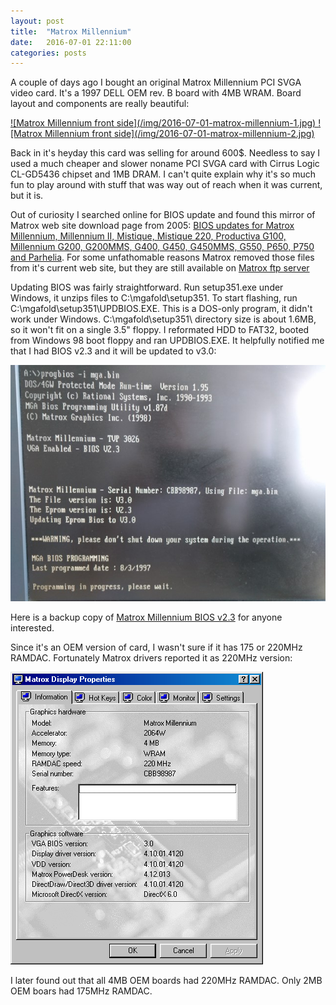 ```yaml
---
layout: post
title:  "Matrox Millennium"
date:   2016-07-01 22:11:00
categories: posts
---
```


A couple of days ago I bought an original Matrox Millennium PCI SVGA video card.
It's a 1997 DELL OEM rev. B board with 4MB WRAM.
Board layout and components are really beautiful:

<a href="/img/2016-07-01-matrox-millennium-1-full.jpg">
![Matrox Millennium front side](/img/2016-07-01-matrox-millennium-1.jpg)
</a>

<a href="/img/2016-07-01-matrox-millennium-2-full.jpg">
![Matrox Millennium front side](/img/2016-07-01-matrox-millennium-2.jpg)
</a>

Back in it's heyday this card was selling for around 600$.
Needless to say I used a much cheaper and slower noname PCI SVGA card with Cirrus Logic CL-GD5436 chipset and 1MB DRAM.
I can't quite explain why it's so much fun to play around with stuff that was way out of reach when it was current, but it is.

Out of curiosity I searched online for BIOS update and found this mirror of Matrox web site download page from 2005:
[BIOS updates for Matrox Millennium, Millennium II, Mistique, Mistique 220, Productiva G100, Millennium G200, G200MMS, G400, G450, G450MMS, G550, P650, P750 and Parhelia](http://video.rom.by/matrox/recovery/html/home2.htm).
For some unfathomable reasons Matrox removed those files from it's current web site, but they are still available on [Matrox ftp server](ftp://ftp.matrox.com/pub/mga/bios/)

Updating BIOS was fairly straightforward.
Run setup351.exe under Windows, it unzips files to C:\mgafold\setup351\.
To start flashing, run C:\mgafold\setup351\UPDBIOS.EXE.
This is a DOS-only program, it didn't work under Windows.
C:\mgafold\setup351\ directory size is about 1.6MB, so it won't fit on a single 3.5" floppy.
I reformated HDD to FAT32, booted from Windows 98 boot floppy and ran UPDBIOS.EXE.
It helpfully notified me that I had BIOS v2.3 and it will be updated to v3.0:

![Matrox Millennium BIOS update](/img/2016-07-01-matrox-millennium-3.jpg)

Here is a backup copy of [Matrox Millennium BIOS v2.3](/files/2016-07-01-matrox-millennium-bios-v2.3.zip) for anyone interested.

Since it's an OEM version of card, I wasn't sure if it has 175 or 220MHz RAMDAC.
Fortunately Matrox drivers reported it as 220MHz version:

![Matrox Millennium information](/img/2016-07-01-matrox-millennium-4.png)

I later found out that all 4MB OEM boards had 220MHz RAMDAC.
Only 2MB OEM boars had 175MHz RAMDAC.
